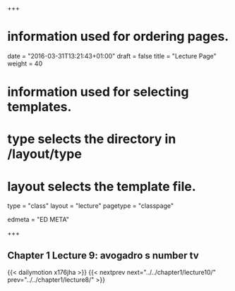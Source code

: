 +++
# information used for ordering pages.
date = "2016-03-31T13:21:43+01:00"
draft = false
title = "Lecture Page"
weight = 40

# information used for selecting templates.
# type selects the directory in /layout/type
# layout selects the template file.

type   = "class"
layout = "lecture"
pagetype = "classpage"





edmeta = "ED META"

+++
## Chapter 1 Lecture 9: avogadro s number tv
{{< dailymotion x176jha >}}
{{< nextprev next="../../chapter1/lecture10/"     prev="../../chapter1/lecture8/"  >}}

